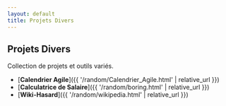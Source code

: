 ```yaml
---
layout: default
title: Projets Divers
---
```


## Projets Divers

Collection de projets et outils variés.

* [**Calendrier Agile**]({{ '/random/Calendrier_Agile.html' | relative_url }})
* [**Calculatrice de Salaire**]({{ '/random/boring.html' | relative_url }})
* [**Wiki-Hasard**]({{ '/random/wikipedia.html' | relative_url }})
